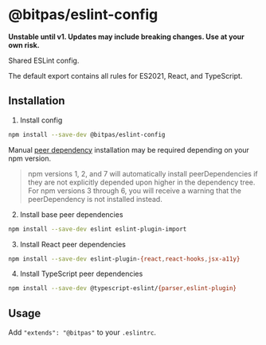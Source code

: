 # @bitpas/eslint-config

**Unstable until v1. Updates may include breaking changes. Use at your own risk.**

Shared ESLint config.

The default export contains all rules for ES2021, React, and TypeScript.

## Installation

1. Install config

```sh
npm install --save-dev @bitpas/eslint-config
```

Manual [peer dependency](https://nodejs.org/en/blog/npm/peer-dependencies/) installation may be required depending on your npm version.

> npm versions 1, 2, and 7 will automatically install peerDependencies if they are not explicitly depended upon higher in the dependency tree. For npm versions 3 through 6, you will receive a warning that the peerDependency is not installed instead.

2. Install base peer dependencies

```sh
npm install --save-dev eslint eslint-plugin-import
```

3. Install React peer dependencies

```sh
npm install --save-dev eslint-plugin-{react,react-hooks,jsx-a11y}
```

4. Install TypeScript peer dependencies

```sh
npm install --save-dev @typescript-eslint/{parser,eslint-plugin}

```

## Usage

Add `"extends": "@bitpas"` to your `.eslintrc`.

